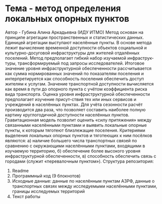 # Тема - метод определения локальных опорных пунктов
Автор - Губина Алина Аркадьевна (ИДУ ИТМО)
Метод основан на принципе агрегации пространственных и статистических данных. Единицей агрегации выступают населённые пункты. В основе метода лежит вычисление временной доступности объектов социальной и культурно-досуговой инфраструктуры для жителей отдалённых поселений. Метод предполагает гибкий набор изучаемой инфраструк-туры, трансформируемый под запросы исследователей. Итоговое значение уровня инфраструктурной обеспеченности рассчитывается как сумма нормированных значений по показателям поселения и интерпретируется как способность поселения обеспечить доступ жителям к услугам. Значение транспортной доступности вычисляется как время в пути до опорного пункта с учётом коэффициента риска вида транспорта. Оценка уровня инфраструктурной обеспеченности предполагает изучение присут-ствия тех или иных сервисов и учреждений в населённых пунктах. Для учёта сезонности расчёт производится два раза, что позволяет составить наиболее полную картину круглогодичной доступности населённых пунктов. Гравитационная модель позволит оценить «силу притяжения» между связанными населёнными пунктами и выявить локальные опорные пункты, к которым тяготеют близлежащие поселения. Критериями выделения локальных опорных пунктов и тяготеющих к ним посёлков являются:
а) наличие большего числа транспортных связей по сравнению с окружающими населёнными пунктами, входящими в изучаемую территорию,
б) обеспечение более высокого уровня инфраструктурной обеспеченности,
в) способность обеспечить связь с городами (служит «перевалочным пунктом»).
Структура репозитория:
1) Readme
2) Программный код (9 блокнотов)
3) Исходные данные: данные по населённым пунктам АЗРФ, данные о транспортных связях между исследуемыми населёнными пунктами, границы исследуемых территорий
4) Текст работы
